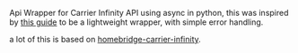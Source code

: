 Api Wrapper for Carrier Infinity API using async in python, this was inspired by [this guide](https://developers.home-assistant.io/docs/api_lib_index) to be a lightweight wrapper, with simple error handling.

a lot of this is based on [homebridge-carrier-infinity](https://github.com/grivkees/homebridge-carrier-infinity).
